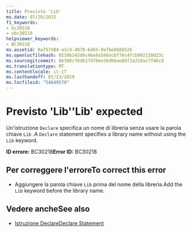 ```yaml
---
title: Previsto 'Lib'
ms.date: 07/20/2015
f1_keywords:
- bc30218
- vbc30218
helpviewer_keywords:
- BC30218
ms.assetid: 0a757d84-a3c4-4878-bd65-9e7be0b8d52b
ms.openlocfilehash: 0239b142d6c46e8a560acbf76c4fcb092130d23c
ms.sourcegitcommit: 6b308cf6d627d78ee36dbbae8972a310ac7fd6c8
ms.translationtype: MT
ms.contentlocale: it-IT
ms.lasthandoff: 01/23/2019
ms.locfileid: "54649570"
---
```

# <a name="lib-expected"></a><span data-ttu-id="6c6ee-102">Previsto 'Lib'</span><span class="sxs-lookup"><span data-stu-id="6c6ee-102">'Lib' expected</span></span>
<span data-ttu-id="6c6ee-103">Un'istruzione `Declare` specifica un nome di libreria senza usare la parola chiave `Lib` .</span><span class="sxs-lookup"><span data-stu-id="6c6ee-103">A `Declare` statement specifies a library name without using the `Lib` keyword.</span></span>  
  
 <span data-ttu-id="6c6ee-104">**ID errore:** BC30218</span><span class="sxs-lookup"><span data-stu-id="6c6ee-104">**Error ID:** BC30218</span></span>  
  
## <a name="to-correct-this-error"></a><span data-ttu-id="6c6ee-105">Per correggere l'errore</span><span class="sxs-lookup"><span data-stu-id="6c6ee-105">To correct this error</span></span>  
  
-   <span data-ttu-id="6c6ee-106">Aggiungere la parola chiave `Lib` prima del nome della libreria.</span><span class="sxs-lookup"><span data-stu-id="6c6ee-106">Add the `Lib` keyword before the library name.</span></span>  
  
## <a name="see-also"></a><span data-ttu-id="6c6ee-107">Vedere anche</span><span class="sxs-lookup"><span data-stu-id="6c6ee-107">See also</span></span>
- [<span data-ttu-id="6c6ee-108">Istruzione Declare</span><span class="sxs-lookup"><span data-stu-id="6c6ee-108">Declare Statement</span></span>](../../visual-basic/language-reference/statements/declare-statement.md)
